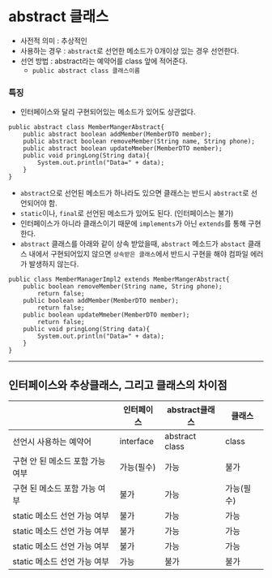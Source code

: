 # abstract 클래스

- 사전적 의미 : 추상적인
- 사용하는 경우 : `abstract`로 선언한 메소드가 0개이상 있는 경우 선언한다.
- 선언 방법 : abstract라는 예약어를 class 앞에 적어준다.
    - `public abstract class 클래스이름`

### 특징

- 인터페이스와 달리 구현되어있는 메소드가 있어도 상관없다.

```
public abstract class MemberMangerAbstract{
    public abstract boolean addMember(MemberDTO member);
    public abstract boolean removeMember(String name, String phone);
    public abstract boolean updateMmeber(MemberDTO member);
    public void pringLong(String data){
        System.out.println("Data=" + data);
    }
}
```

- `abstract`으로 선언된 메소드가 하나라도 있으면 클래스는 반드시 `abstract`로 선언되어야 함.
- `static`이나, `final`로 선언된 메소드가 있어도 된다. (인터페이스는 불가)
- 인터페이스가 아니라 클래스이기 때문에 `implements`가 아닌 `extends`를 통해 구현한다.
- `abstract` 클래스를 아래와 같이 상속 받았을때, `abstract` 메소드가 `abstact` 클래스 내에서 구현되어있지 않으면 `상속받은 클래스`에서 반드시 구현을 해야 컴파일 에러가 발생하지 않는다.

```
public class MemberManagerImpl2 extends MemberMangerAbstract{
    public boolean removeMember(String name, String phone);
        return false;
    public boolean addMember(MemberDTO member);
        return false;
    public boolean updateMmeber(MemberDTO member);
        return false;
    public void pringLong(String data){
        System.out.println("Data=" + data);
    }
}
```
---

## 인터페이스와 추상클래스, 그리고 클래스의 차이점 
|                     | 인터페이스     | abstract클래스    | 클래스    |
|---------------------|-----------|----------------|--------|
| 선언시 사용하는 예약어        | interface | abstract class | class  |
| 구현 안 된 메소드 포함 가능 여부 | 가능(필수)    | 가능             | 불가     |
| 구현 된 메소드 포함 가능 여부   | 불가        | 가능             | 가능(필수) |
| static 메소드 선언 가능 여부 | 불가        | 가능             | 가능     |
| static 메소드 선언 가능 여부 | 불가        | 가능             | 가능     |
| static 메소드 선언 가능 여부 | 불가        | 가능             | 가능     |
| static 메소드 선언 가능 여부 | 가능        | 불가             | 불가     |